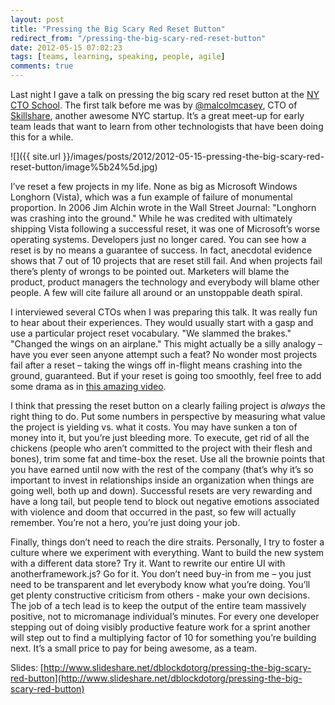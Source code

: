 ```yaml
---
layout: post
title: "Pressing the Big Scary Red Reset Button"
redirect_from: "/pressing-the-big-scary-red-reset-button"
date: 2012-05-15 07:02:23
tags: [teams, learning, speaking, people, agile]
comments: true
---
```

Last night I gave a talk on pressing the big scary red reset button at the [NY CTO School](http://www.ctoschool.org/). The first talk before me was by [@malcolmcasey](https://twitter.com/#!/malcolmcasey), CTO of [Skillshare](http://www.skillshare.com/), another awesome NYC startup. It’s a great meet-up for early team leads that want to learn from other technologists that have been doing this for a while.

![]({{ site.url }}/images/posts/2012/2012-05-15-pressing-the-big-scary-red-reset-button/image%5b24%5d.jpg)

I’ve reset a few projects in my life. None as big as Microsoft Windows Longhorn (Vista), which was a fun example of failure of monumental proportion. In 2006 Jim Alchin wrote in the Wall Street Journal: "Longhorn was crashing into the ground." While he was credited with ultimately shipping Vista following a successful reset, it was one of Microsoft’s worse operating systems. Developers just no longer cared. You can see how a reset is by no means a guarantee of success. In fact, anecdotal evidence shows that 7 out of 10 projects that are reset still fail. And when projects fail there’s plenty of wrongs to be pointed out. Marketers will blame the product, product managers the technology and everybody will blame other people. A few will cite failure all around or an unstoppable death spiral.

I interviewed several CTOs when I was preparing this talk. It was really fun to hear about their experiences. They would usually start with a gasp and use a particular project reset vocabulary. "We slammed the brakes." "Changed the wings on an airplane." This might actually be a silly analogy – have you ever seen anyone attempt such a feat? No wonder most projects fail after a reset – taking the wings off in-flight means crashing into the ground, guaranteed. But if your reset is going too smoothly, feel free to add some drama as in [this amazing video](http://www.youtube.com/watch?feature=player_embedded&v=316AzLYfAzw).

I think that pressing the reset button on a clearly failing project is _always_ the right thing to do. Put some numbers in perspective by measuring what value the project is yielding vs. what it costs. You may have sunken a ton of money into it, but you’re just bleeding more. To execute, get rid of all the chickens (people who aren’t committed to the project with their flesh and bones), trim some fat and time-box the reset. Use all the brownie points that you have earned until now with the rest of the company (that’s why it’s so important to invest in relationships inside an organization when things are going well, both up and down). Successful resets are very rewarding and have a long tail, but people tend to block out negative emotions associated with violence and doom that occurred in the past, so few will actually remember. You’re not a hero, you’re just doing your job.

Finally, things don’t need to reach the dire straits. Personally, I try to foster a culture where we experiment with everything. Want to build the new system with a different data store? Try it. Want to rewrite our entire UI with anotherframework.js? Go for it. You don’t need buy-in from me – you just need to be transparent and let everybody know what you’re doing. You’ll get plenty constructive criticism from others - make your own decisions. The job of a tech lead is to keep the output of the entire team massively positive, not to micromanage individual’s minutes. For every one developer stepping out of doing visibly productive feature work for a sprint another will step out to find a multiplying factor of 10 for something you’re building next. It’s a small price to pay for being awesome, as a team.

Slides: [http://www.slideshare.net/dblockdotorg/pressing-the-big-scary-red-button](http://www.slideshare.net/dblockdotorg/pressing-the-big-scary-red-button)

